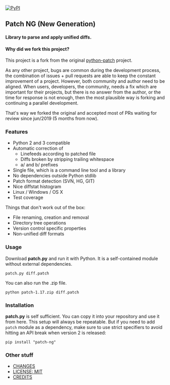 [![PyPI](https://img.shields.io/pypi/v/patch-ng)](https://pypi.python.org/pypi/patch-ng)

## Patch NG (New Generation)

#### Library to parse and apply unified diffs.

#### Why did we fork this project?

This project is a fork from the original [python-patch](https://github.com/techtonik/python-patch) project.

As any other project, bugs are common during the development process, the combination of issues + pull requests are
able to keep the constant improvement of a project. However, both community and author need to be aligned. When users,
developers, the community, needs a fix which are important for their projects, but there is no answer from the author,
or the time for response is not enough, then the most plausible way is forking and continuing a parallel development.

That's way we forked the original and accepted most of PRs waiting for review since jun/2019 (5 months from now).

### Features

 * Python 2 and 3 compatible
 * Automatic correction of
   * Linefeeds according to patched file
   * Diffs broken by stripping trailing whitespace
   * a/ and b/ prefixes
 * Single file, which is a command line tool and a library
 * No dependencies outside Python stdlib
 * Patch format detection (SVN, HG, GIT)
 * Nice diffstat histogram
 * Linux / Windows / OS X
 * Test coverage

Things that don't work out of the box:

 * File renaming, creation and removal
 * Directory tree operations
 * Version control specific properties
 * Non-unified diff formats


### Usage

Download **patch.py** and run it with Python. It is a self-contained
module without external dependencies.

    patch.py diff.patch

You can also run the .zip file.

    python patch-1.17.zip diff.patch

### Installation

**patch.py** is self sufficient. You can copy it into your repository
and use it from here. This setup will always be repeatable. But if
you need to add `patch` module as a dependency, make sure to use strict
specifiers to avoid hitting an API break when version 2 is released:

    pip install "patch-ng"


### Other stuff

* [CHANGES](doc/CHANGES.md)
* [LICENSE: MIT](LICENSE)
* [CREDITS](doc/CREDITS)
